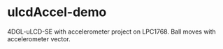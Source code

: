 # ulcdAccel-demo
4DGL-uLCD-SE with accelerometer project on LPC1768. Ball moves with accelerometer vector.
